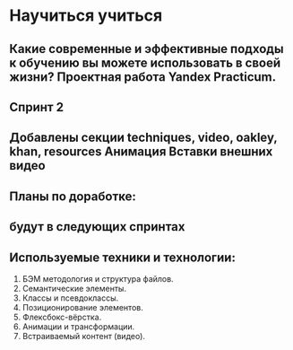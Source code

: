 # Научиться учиться
Какие современные и эффективные подходы к обучению вы можете использовать в своей жизни?
Проектная работа Yandex Practicum.
------
## Спринт 2
Добавлены секции techniques, video, oakley, khan, resources
Анимация
Вставки внешних видео
------
## Планы по доработке:
будут в следующих спринтах
------
## Используемые техники и технологии:
1. БЭМ методология и структура файлов.
2. Семантические элементы.
3. Классы и псевдоклассы.
4. Позиционирование элементов.
4. Флексбокс-вёрстка.
5. Анимации и трансформации.
6. Встраиваемый контент (видео).


